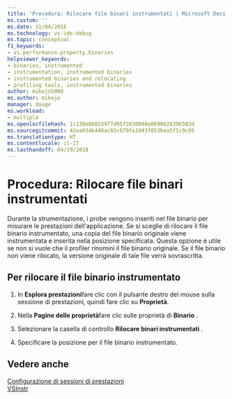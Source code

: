 ```yaml
---
title: 'Procedura: Rilocare file binari instrumentati | Microsoft Docs'
ms.custom: ''
ms.date: 11/04/2016
ms.technology: vs-ide-debug
ms.topic: conceptual
f1_keywords:
- vs.performance.property.binaries
helpviewer_keywords:
- binaries, instrumented
- instrumentation, instrumented binaries
- instrumented binaries and relocating
- profiling tools, instrumented binaries
author: mikejo5000
ms.author: mikejo
manager: douge
ms.workload:
- multiple
ms.openlocfilehash: 1c138e8b823977d95f2630040a0690628396503d
ms.sourcegitcommit: 42ea834b446ac65c679fa1043f853bea5f1c9c95
ms.translationtype: HT
ms.contentlocale: it-IT
ms.lasthandoff: 04/19/2018
---
```

# <a name="how-to-relocate-instrumented-binaries"></a>Procedura: Rilocare file binari instrumentati

Durante la strumentazione, i probe vengono inseriti nel file binario per misurare le prestazioni dell'applicazione. Se si sceglie di rilocare il file binario instrumentato, una copia del file binario originale viene instrumentata e inserita nella posizione specificata. Questa opzione è utile se non si vuole che il profiler rinomini il file binario originale. Se il file binario non viene rilocato, la versione originale di tale file verrà sovrascritta.

## <a name="to-relocate-instrumented-binary"></a>Per rilocare il file binario instrumentato

1. In **Esplora prestazioni**fare clic con il pulsante destro del mouse sulla sessione di prestazioni, quindi fare clic su **Proprietà**.

2. Nella **Pagine delle proprietà**fare clic sulle proprietà di **Binario** .

3. Selezionare la casella di controllo **Rilocare binari instrumentati** .

4. Specificare la posizione per il file binario instrumentato.

## <a name="see-also"></a>Vedere anche

[Configurazione di sessioni di prestazioni](../profiling/configuring-performance-sessions.md)  
[VSInstr](../profiling/vsinstr.md)
